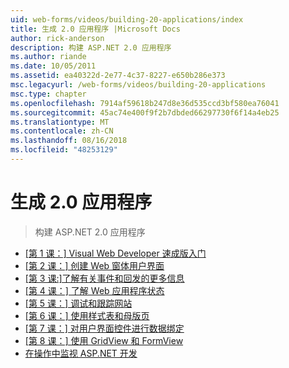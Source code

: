 ```yaml
---
uid: web-forms/videos/building-20-applications/index
title: 生成 2.0 应用程序 |Microsoft Docs
author: rick-anderson
description: 构建 ASP.NET 2.0 应用程序
ms.author: riande
ms.date: 10/05/2011
ms.assetid: ea40322d-2e77-4c37-8227-e650b286e373
msc.legacyurl: /web-forms/videos/building-20-applications
msc.type: chapter
ms.openlocfilehash: 7914af59618b247d8e36d535ccd3bf580ea76041
ms.sourcegitcommit: 45ac74e400f9f2b7dbded66297730f6f14a4eb25
ms.translationtype: MT
ms.contentlocale: zh-CN
ms.lasthandoff: 08/16/2018
ms.locfileid: "48253129"
---
```

<a name="building-20-applications"></a>生成 2.0 应用程序
====================
> 构建 ASP.NET 2.0 应用程序


- [[第 1 课：] Visual Web Developer 速成版入门](lesson-1-getting-started-with-visual-web-developer-express.md)
- [[第 2 课：] 创建 Web 窗体用户界面](lesson-2-creating-a-web-forms-user-interface.md)
- [[第 3 课:]了解有关事件和回发的更多信息](lesson-3-understanding-more-about-events-and-postback.md)
- [[第 4 课：] 了解 Web 应用程序状态](lesson-4-understanding-web-application-state.md)
- [[第 5 课：] 调试和跟踪网站](lesson-5-debugging-and-tracing-your-website.md)
- [[第 6 课：] 使用样式表和母版页](lesson-6-working-with-stylesheets-and-master-pages.md)
- [[第 7 课：] 对用户界面控件进行数据绑定](lesson-7-databinding-to-user-interface-controls.md)
- [[第 8 课：] 使用 GridView 和 FormView](lesson-8-working-with-the-gridview-and-formview.md)
- [在操作中监视 ASP.NET 开发](watch-aspnet-development-in-action.md)
